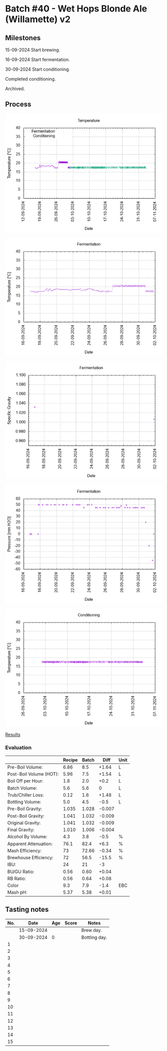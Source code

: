 # Batch #40 - Wet Hops Blonde Ale (Willamette) v2

## Milestones

15-09-2024 Start brewing.

16-09-2024 Start fermentation.

30-09-2024 Start conditioning.

Completed conditioning.

Archived.

## Process

![temperature](temperature.png)

![fermentation](fermentation.png)

![specific gravity](gravity.png)

![pressure](pressure.png)

![conditioning](conditioning.png)

[Results](./Batch__results.pdf)

### Evaluation

|                         | Recipe | Batch | Diff   | Unit |
|-------------------------|--------|-------|--------|------|
| Pre-Boil Volume:        | 6.86   | 8.5   | +1.64  | L    |
| Post-Boil Volume (HOT): | 5.96   | 7.5   | +1.54  | L    |
| Boil Off per Hour:      | 1.8    | 2.0   | +0.2   | L    |
| Batch Volume:           | 5.6    | 5.6   |  0     | L    |
| Trub/Chiller Loss:      | 0.12   | 1.6   | +1.48  | L    |
| Bottling Volume:        | 5.0    | 4.5   | -0.5   | L    |
| Pre-Boil Gravity:       | 1.035  | 1.028 | -0.007 |      |
| Post-Boil Gravity:      | 1.041  | 1.032 | -0.009 |      |
| Original Gravity:       | 1.041  | 1.032 | -0.009 |      |
| Final Gravity:          | 1.010  | 1.006 | -0.004 |      |
| Alcohol By Volume:      | 4.3    | 3.8   | -0.5   | %    |
| Apparent Attenuation:   | 76.1   | 82.4  | +6.3   | %    |
| Mash Efficiency:        | 73     | 72.66 | -0.34  | %    |
| Brewhouse Efficiency:   | 72     | 56.5  | -15.5  | %    |
| IBU:                    | 24     | 21    | -3     |      |
| BU/GU Ratio:            | 0.56   | 0.60  | +0.04  |      |
| RB Ratio:               | 0.56   | 0.64  | +0.08  |      |
| Color                   | 9.3    | 7.9   | -1.4   | EBC  |
| Mash pH:                | 5.37   | 5.38  | +0.01  |      |

## Tasting notes

| No. | Date       | Age | Score | Notes |
|-----|------------|-----|-------|-------|
|     | 15-09-2024 |     |       | Brew day. |
|     | 30-09-2024 |   0 |       | Bottling day. |
|   1 |  |  |  |  |
|   2 |  |  |  |  |
|   3 |  |  |  |  |
|   4 |  |  |  |  |
|   5 |  |  |  |  |
|   6 |  |  |  |  |
|   7 |  |  |  |  |
|   8 |  |  |  |  |
|   9 |  |  |  |  |
|  10 |  |  |  |  |
|  11 |  |  |  |  |
|  12 |  |  |  |  |
|  13 |  |  |  |  |
|  14 |  |  |  |  |
|  15 |  |  |  |  |
